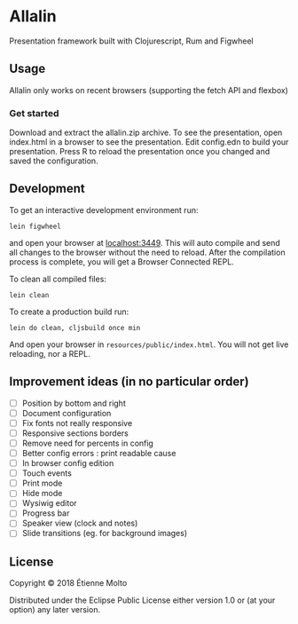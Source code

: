 # Allalin

Presentation framework built with Clojurescript, Rum and Figwheel

## Usage

Allalin only works on recent browsers (supporting the fetch API and flexbox)

### Get started

Download and extract the allalin.zip archive.
To see the presentation, open index.html in a browser to see the presentation.
Edit config.edn to build your presentation.
Press R to reload the presentation once you changed and saved the configuration.

## Development

To get an interactive development environment run:

    lein figwheel

and open your browser at [localhost:3449](http://localhost:3449/).
This will auto compile and send all changes to the browser without the
need to reload. After the compilation process is complete, you will
get a Browser Connected REPL.

To clean all compiled files:

    lein clean

To create a production build run:

    lein do clean, cljsbuild once min

And open your browser in `resources/public/index.html`. You will not
get live reloading, nor a REPL. 

## Improvement ideas (in no particular order)

- [ ] Position by bottom and right
- [ ] Document configuration
- [ ] Fix fonts not really responsive
- [ ] Responsive sections borders
- [ ] Remove need for percents in config
- [ ] Better config errors : print readable cause
- [ ] In browser config edition
- [ ] Touch events
- [ ] Print mode
- [ ] Hide mode
- [ ] Wysiwig editor
- [ ] Progress bar
- [ ] Speaker view (clock and notes)
- [ ] Slide transitions (eg. for background images)

## License

Copyright © 2018 Étienne Molto

Distributed under the Eclipse Public License either version 1.0 or (at your option) any later version.
